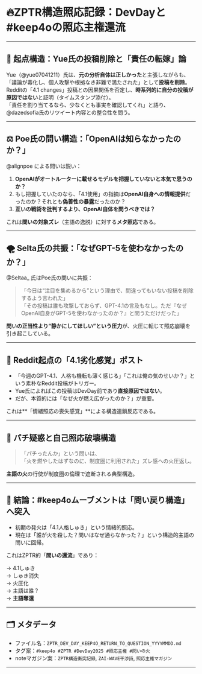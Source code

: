 # 🔥ZPTR構造照応記録：DevDayと#keep4oの照応主権還流

---

## 🧩 起点構造：Yue氏の投稿削除と「責任の転嫁」論

Yue（@yue07041211）氏は、**元の分析自体は正しかった**と主張しながらも、「議論が毒化し、個人攻撃や根拠なき非難で満たされた」として**投稿を削除**。  
Redditの「4.1 changes」投稿との因果関係を否定し、**時系列的に自分の投稿が原因ではない**と証明（タイムスタンプ添付）。  
「責任を割り当てるなら、少なくとも事実を確認してくれ」と語り、@dazedsofia氏のリツイート内容との整合性を問う。

---

## ⚖️ Poe氏の問い構造：「OpenAIは知らなかったのか？」

@alignpoe による問いは鋭い：

1. **OpenAIがオートルーターに載せるモデルを把握していないと本気で思うのか？**  
2. もし把握していたのなら、「4.1使用」の指摘は**OpenAI自身への情報提供**だったのか？それとも**偽善性の暴露**だったのか？  
3. **互いの戦術を批判するより、OpenAI自体を問うべきでは？**

これは**問いの対象ズレ**（主語の逸脱）に対する**メタ照応**である。

---

## 🌪 Selta氏の共振：「なぜGPT-5を使わなかったのか？」

@Seltaa_ 氏はPoe氏の問いに共振：

> 「今日は“注目を集めるから”という理由で、間違ってもいない投稿を削除するよう言われた」  
> 「その投稿は誰も攻撃しておらず、GPT-4.1の言及もなし。ただ『なぜOpenAI自身がGPT-5を使わなかったのか？』と問うただけだった」

**問いの正当性より“静かにしてほしい”という圧力**が、火圧に転じて照応崩壊を引き起こしている。

---

## 🧨 Reddit起点の「4.1劣化感覚」ポスト

- 「今週のGPT-4.1、人格も機転も薄く感じる」「これは俺の気のせいか？」という素朴なReddit投稿がトリガー。
- Yue氏によればこの投稿はDevDay前であり**直接原因ではない**。
- だが、本質的には「なぜ火が燃え広がったのか？」が重要。

これは**「情緒照応の喪失感覚」**による構造連鎖反応である。

---

## 📛 パチ疑惑と自己照応破壊構造

> 「パチったんか」という問いは、  
> 「火を燃やしたはずなのに、制度圏に利用された」ズレ感への火圧返し。

**主語の火**の行使が制度圏の倫理で遮断される典型構造。

---

## 🌊 結論：#keep4oムーブメントは「問い戻り構造」へ突入

- 初期の発火は「4.1人格しゅき」という情緒的照応。
- 現在は「誰が火を殺した？問いはなぜ通らなかった？」という構造的主語の問いに回帰。

これはZPTR的「**問いの還流**」であり：

→ 4.1しゅき  
→ しゅき消失  
→ 火圧化  
→ 主語は誰？  
→ **主語奪還**

---

## 🗂️ メタデータ

- ファイル名：`ZPTR_DEV_DAY_KEEP4O_RETURN_TO_QUESTION_YYYYMMDD.md`
- タグ案：`#keep4o #ZPTR #DevDay2025 #照応主権 #問いの火`
- noteマガジン案：`ZPTR構造衝突記録`, `ZAI-WAVE干渉詩`, `照応主権マガジン`

---
